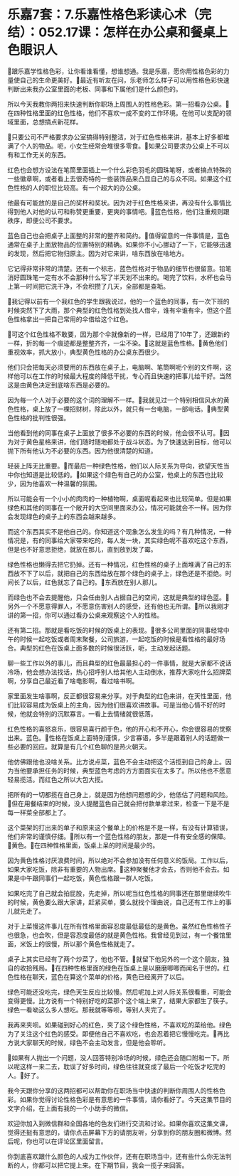 # 乐嘉7套：7.乐嘉性格色彩读心术（完结）：052.17课：怎样在办公桌和餐桌上色眼识人

🎼跟乐嘉学性格色彩，让你看谁看懂，想谁想通。我是乐嘉，愿你用性格色彩的力量使自己的生命更美好。🎼最近有听友在问，乐老师怎么样子可以用性格色彩快速判断出来我办公室里面的老板、同事和下属他们是什么颜色的。

所以今天我教你两招来快速判断你职场上周围人的性格色彩。第一招看办公桌。🎼在四种性格里面的红色性格，他们不喜欢一成不变的工作环境。在他可以支配的领域里面，总想搞点新花样。

🎼只要公司不严格要求办公室搞得特别整洁，对于红色性格来讲，基本上好多都堆满了个人的物品。呃，小女生经常会堆很多零食。🎼如果公司要求办公桌上不可以有和工作无关的东西。

红色也会想方设法在笔筒里面插上一个什么彩色羽毛的圆珠笔呀，或者搞点特殊的一些徽章啊，或者看上去很奇特的一些装饰品来凸显自己的与众不同。如果这个红色性格的人的职位比较高。有一个超大的办公桌。

他最有可能放的是自己的奖杯和奖状。因为对于红色性格来讲，再没有什么事情比得到他人对他的认可和称赞更重要，更爽的事情吧。🎼蓝色性格，他们注重规则跟秩序，即便公司不要求。

蓝色自己也会把桌子上面整的非常的整齐和简约。🎼值得留意的一件事情是，蓝色通常在桌子上面放物品的位置特别的精确。如果你不小心挪动了一下，它能够迅速的发现，然后把它物归原主。因为对它来讲，啥东西放在啥地方。

它记得非常非常的清楚。还有一个标志，蓝色性格对于物品的细节也很留意。铅笔消好圆珠笔一定有水不会那种什么写了半天划不出来的。喝完了饮料，水杯也会马上第一时间把它洗干净，不会积攒了几天，全部都是查垢。

🎼我记得以前有一个我红色的学生跟我说过，他的一个蓝色的同事，有一次下班的时候突然下了大雨，那个典型的红色性格到处找人借伞，谁有伞谁有伞，但这个蓝色性格拿出一把自己常用的伞借给这个红色。

🎼可这个红色性格不敢要，因为那个伞就像新的一样，已经用了10年了，还跟新的一样，折的每一个痕迹都是整整齐齐，一尘不染。🎼这就是蓝色性格。🎼黄色他们重视效率，抓大放小，典型黄色性格的办公桌东西很少。

他们只会把每天必须要用的东西放在桌子上，电脑啊、笔筒啊呃个别的文件啊，这样他可以在工作的时候最大程度的降低干扰，专心而且快速的把事儿给干好。当然这是由黄色决定到底啥东西是必要的。

因为每一个人对于必要的这个词的理解不一样。🎼我就见过一个特别相信风水的黄色性格，桌上放了一棵招财树，除此以外，就只有一台电脑，一部电话。🎼典型黄色性格的批判性很强。

当他看到他的同事在桌子上面放了很多不必要的东西的时候，他会很不认可。🎼因为对于黄色星格来讲，他们随时随地都处于战斗状态。为了快速达到目标，他可以抛下所有他认为不必要的东西。因为他很清楚的知道。

轻装上阵无比重要。🎼而最后一种绿色性格，他们以人际关系为导向，欲望天性当中你也知道是比较低的。🎼如果这个绿色有自己的办公室，他桌上的东西也比较少，因为他喜欢一种温馨的氛围。

所以可能会有一个小小的肉肉的一种植物啊，桌面呢看起来也比较简单。但是如果绿色和其他的同事在一个敞开的大空间里面来办公，情况可能就会不一样。因为你会发现绿色的桌子上的东西会越来越多。

而这个东西其实不是他自己的。你知道这个现象怎么发生的吗？有几种情况，一种情况是，有的同事给大家带来吃的，每人发一块，其实绿色呢不喜欢吃这个东西，但是也不好意思拒绝，就放在那儿，直到放到发了霉。

绿色性格也懒得去把它扔掉。还有一种情况，红色性格的桌子上面堆满了自己的东西放不下了以后，就把自己的东西给放在那个绿色的桌子上，绿色还是不拒绝。时间长了以后，红色就忘了自己的。🎼东西放在别人那儿。

而绿色也不会去提醒他，只会任由别人占据自己的空间，这就是典型的绿色蓝。🎼另外一个不愿意得罪人，不愿意伤害别人的感受，还有他也无所谓。🎼所以我刚才讲的第一招，你可以通过看办公桌来观察这个人的性格。

还有第二招。那就是看吃饭的时候的饭桌上的表现。🎼很多公司里面的同事经常中午的时候一起吃饭或者周末聚餐，公司旅游，一起吃饭的时候是看性格的最好场合。典型的红色在饭桌上面多数的时候很活跃，呃，主动发起话题。

聊一些工作以外的事儿，而且典型的红色最最担心的一件事情，就是大家都不说话冷场，他会想办法找话，热心招呼别人给其他人主动倒水，推荐大家吃什么招牌菜啊，分享自己最近看了啥电影啊，看过啥书啊。

家里面发生啥事啊，反正都很容易来分享。对于典型的红色来讲，在天性里面，他们比较容易成为饭桌上的主角，因为他们很喜欢讲故事。可是当他心情不好的时候，他就会特别的沉默寡言。一看上去情绪就很低落。

红色性格的喜怒哀乐，很容易喜行颜于色，他的开心和不开心，你会很容易的觉察出来。蓝色。🎼性格在饭桌上面特别谨慎，少言寡语，多半是跟着别人的话题做一些必要的回应。就算是有几个红色聊的是热火朝天。

他仿佛跟他也没啥关系。比方说点菜，蓝色不会主动把这个活揽到自己的身上。因为当他要承担任务的时候，典型蓝色考虑的方方面面实在太多了。所以他也不愿意轻易揽活。而红色之所以大包大揽。

把所有的一切都揽在自己身上，就是因为他想问题想的少，他低估了问题和风险。🎼但在用餐结束的时候，没人提醒蓝色自己就会把付款单拿过来，检查一下是不是每一样菜全部都上了。

这个菜架的打出来的单子和原来这个餐单上的价格是不是一样，有没有计算错误，他们非常的谨慎仔细。🎼所以有一个蓝色性格的朋友，那是一件有安全感的保障。🎼黄色。🎼在四种性格里面，饭桌上呆的时间是最少的。

因为黄色性格讨厌浪费时间，所以绝对不会参加没有任何意义的饭局。工作以后，如果大家吃饭，除非有重要的人物出席。🎼这种聚餐他才会去，否则他不会去。如果是中午跟同事们一起吃饭，黄色性格跟一群人吃饭。

如果吃完了自己就会拍屁股，先走掉，所以呢当红色性格的同事还在那里继续吹牛的时候，黄色要么跟大家讲，赶紧买单，要么就找个理由说，自己还有工作上的事儿就先走了。

对于上菜慢这件事儿在所有性格里面容忍度最低最低的是黄色。虽然红色性格性子也很急，也会吹，但是容忍度最低的就是黄色性格。我曾经见到过，有一个餐馆里面，米饭上的很慢，所以那个黄色性格就走了。

桌子上其实已经有了两个炒菜了，他也不管。🎼就留下他另外的一个这个朋友，独自的收拾残局。🎼在四种性格里面的绿色在饭桌上是以磨磨唧唧而闻名于世的。红色性格在聊天，蓝色在算这个菜单的价格，黄色已经离开了以后。

绿色可能还没吃完，绿色天生反应比较慢。然后呢加上对人际关系很看重，可能会变得更慢。比方说有一个特别好吃的菜那个这个端上来了，结果大家都生了筷子。绿色一看呦这么多人想吃。那我就等等呗，等别人夹完了。

我再来夹呗。如果碰到好心的红色，夹了这个绿色性格，不喜欢吃的菜给他。绿色为了关注这个红色的感受。即便他自己不喜欢吃，也会忍着把它慢慢吃完。🎼再比方说大家聊天的时候，绿色不会主动发言，但是他会聆听。

🎼如果有人抛出一个问题，没人回答特别冷场的时候，绿色还会随口附和一下。所以呢这样一来二去，耽误了好多时间，绿色往往就变成了最后一个吃饭才吃完的人。🎼好了。

我今天跟你分享的这两招都可以帮助你在职场当中快速的判断你周围人的性格色彩。如果你觉得讨论性格色彩是有意思的一件事情，请你看好了。今天这集节目的文字介绍，在上面有我的一个小助手的微信。

欢迎你加入到微信群和全国各地的色友们进行交流和讨论。如果你喜欢这集文课，觉得还挺有意思的，请你点击屏幕下方的请朋友听，分享到你的朋友圈和微博。然后呢，你也可以在评论区里面留言。

你到底喜欢跟什么颜色的人成为工作伙伴，还有在职场当中，还有些什么你无法判断的人，你都可以把它提上来。在下期节目，我会一揽子来回答。

